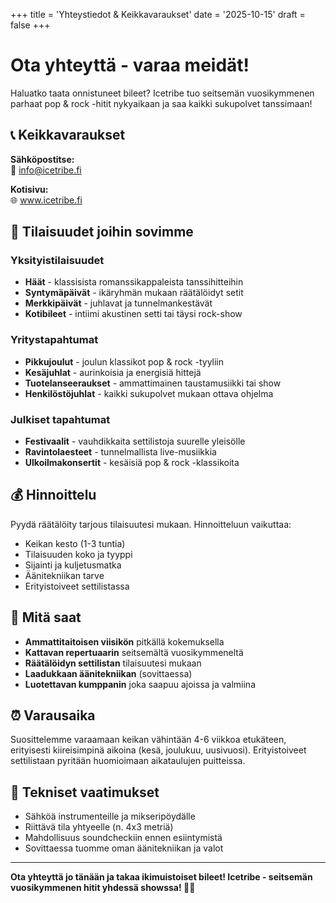 +++
title = 'Yhteystiedot & Keikkavaraukset'
date = '2025-10-15'
draft = false
+++

# Ota yhteyttä - varaa meidät!

Haluatko taata onnistuneet bileet? Icetribe tuo seitsemän vuosikymmenen parhaat pop & rock -hitit nykyaikaan ja saa kaikki sukupolvet tanssimaan!

## 📞 Keikkavaraukset

**Sähköpostitse:**  
📧 info@icetribe.fi

**Kotisivu:**  
🌐 www.icetribe.fi

## 🎉 Tilaisuudet joihin sovimme

### Yksityistilaisuudet
- **Häät** - klassisista romanssikappaleista tanssihitteihin
- **Syntymäpäivät** - ikäryhmän mukaan räätälöidyt setit  
- **Merkkipäivät** - juhlavat ja tunnelmankestävät
- **Kotibileet** - intiimi akustinen setti tai täysi rock-show

### Yritystapahtumat
- **Pikkujoulut** - joulun klassikot pop & rock -tyyliin
- **Kesäjuhlat** - aurinkoisia ja energisiä hittejä
- **Tuotelanseeraukset** - ammattimainen taustamusiikki tai show
- **Henkilöstöjuhlat** - kaikki sukupolvet mukaan ottava ohjelma

### Julkiset tapahtumat
- **Festivaalit** - vauhdikkaita settilistoja suurelle yleisölle
- **Ravintolaesteet** - tunnelmallista live-musiikkia
- **Ulkoilmakonsertit** - kesäisiä pop & rock -klassikoita

## 💰 Hinnoittelu

Pyydä räätälöity tarjous tilaisuutesi mukaan. Hinnoitteluun vaikuttaa:
- Keikan kesto (1-3 tuntia)
- Tilaisuuden koko ja tyyppi  
- Sijainti ja kuljetusmatka
- Äänitekniikan tarve
- Erityistoiveet settilistassa

## 🎵 Mitä saat

- **Ammattitaitoisen viisikön** pitkällä kokemuksella
- **Kattavan repertuaarin** seitsemältä vuosikymmeneltä
- **Räätälöidyn settilistan** tilaisuutesi mukaan
- **Laadukkaan äänitekniikan** (sovittaessa)
- **Luotettavan kumppanin** joka saapuu ajoissa ja valmiina

## ⏰ Varausaika

Suosittelemme varaamaan keikan vähintään 4-6 viikkoa etukäteen, erityisesti kiireisimpinä aikoina (kesä, joulukuu, uusivuosi). Erityistoiveet settilistaan pyritään huomioimaan aikataulujen puitteissa.

## 🎤 Tekniset vaatimukset

- Sähköä instrumenteille ja mikseripöydälle
- Riittävä tila yhtyeelle (n. 4x3 metriä)
- Mahdollisuus soundcheckiin ennen esiintymistä
- Sovittaessa tuomme oman äänitekniikan ja valot

---

**Ota yhteyttä jo tänään ja takaa ikimuistoiset bileet! Icetribe - seitsemän vuosikymmenen hitit yhdessä showssa! 🎸✨**